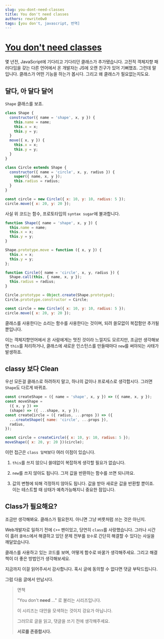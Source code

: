 ```yaml
---
slug: you-dont-need-classes
title: You don't need classes
authors: rewrite0w0
tags: [you don't, javascript, 번역]
---
```


# [You don't need classes](https://dev.to/vangware/you-don-t-need-classes-jk4)

몇 년전, JavaScript에 기다리고 기다리던 클래스가 추가됐습니다. 고전적 객체지향 패러다임을 갖는 다른 언어에서 온 개발자는 JS에 오랜 친구가 있어 기뻐했죠. 그런데 말입니다. 클래스가 어떤 기능을 하는가 봅시다. 그리고 왜 클래스가 필요없는지도요.

## 달다, 아 달다 달어

`Shape` 클래스를 보죠.

```js
class Shape {
  constructor({ name = 'shape', x, y }) {
    this.name = name;
    this.x = x;
    this.y = y;
  }
  move({ x, y }) {
    this.x = x;
    this.y = y;
  }
}

class Circle extends Shape {
  constructor({ name = 'circle', x, y, radius }) {
    super({ name, x, y });
    this.radius = radius;
  }
}

const circle = new Circle({ x: 10, y: 10, radius: 5 });
circle.move({ x: 20, y: 20 });
```

사실 위 코드는 함수, 프로토타입의 `syntax sugar`에 불과합니다.

```js
function Shape({ name = 'shape', x, y }) {
  this.name = name;
  this.x = x;
  this.y = y;
}

Shape.prototype.move = function ({ x, y }) {
  this.x = x;
  this.y = y;
};

function Circle({ name = 'circle', x, y, radius }) {
  Shape.call(this, { name, x, y });
  this.radius = radius;
}

Circle.prototype = Object.create(Shape.prototype);
Circle.prototype.constructor = Circle;

const circle = new Circle({ x: 10, y: 10, radius: 5 });
circle.move({ x: 20, y: 20 });
```

클래스를 사용한다는 소리는 함수를 사용한다는 것이며, 되려 쓸모없이 복잡함만 추가될 뿐입니다.

이는 객체지향언어에서 온 사람에게는 멋진 것이라 느낄지도 모르지만, 조금만 생각해보면 `this`를 처리하거나, 클래스에 새로운 인스턴스를 만들때마다 `new`를 써야되는 사태가 발생하죠.

## classy 보다 Clean

우선 모든걸 클래스로 하려하지 말고, 하나의 값이나 프로세스로 생각합시다. 그러면 `Shape`도 다르게 바뀌죠.

```js
const createShape = ({ name = 'shape', x, y }) => ({ name, x, y });
const moveShape =
  ({ x, y }) =>
  (shape) => ({ ...shape, x, y });
const createCircle = ({ radius, ...props }) => ({
  ...createShape({ name: 'circle', ...props }),
  radius,
});

const circle = createCircle({ x: 10, y: 10, radius: 5 });
moveShape({ x: 20, y: 20 })(circle);
```

이런 접근은 `class 일택`보다 여러 이점이 있습니다.

1. `this`를 쓰지 않으니 쓸데없이 복잡하게 생각할 필요가 없습니다.

2. `new`를 쓰지 않아도 됩니다. 그저 값을 반환하는 함수를 쓰면 되니까요.

3. 값의 변형에 되해 걱정하지 않아도 됩니다. 값을 받아 새로운 값을 반환할 뿐이죠. 이는 테스트할 때 상태가 예측가능해지니 중요한 점입니다.

## Class가 필요해요?

조금만 생각해봐요. 클래스가 필요한지.
아니면 그냥 버릇처럼 쓰는 것은 아닌지.

Web개발자로 일하기 전에 `C++` 팬이었고, 당연히 `class`를 사랑했습니다. 그러나 시간이 흘러 `클래스`에서 해결하고 있던 문제 전부를 `함수`로 간단히 해결할 수 있다는 사실을 깨달았습니다.

클래스를 사용하고 있는 코드를 보며, 어떻게 함수로 바꿀가 생각해주세요. 그리고 해결책이 더 좋은 방법인가 생각해보세요.

지금까지 이걸 읽어주셔서 감사합니다. 혹시 글에 동의할 수 없다면 댓글 부탁드립니다.

그럼 다음 글에서 만납시다.

> 면책
>
> "You don't **need** ..." 로 불리는 시리즈입니다.
>
> 이 시리즈는 대안을 모색하는 것이지 강요가 아닙니다.
>
> 그러므로 글을 읽고, 댓글을 쓰기 전에 생각해주세요.
>
> **서로를 존중합시다.**

